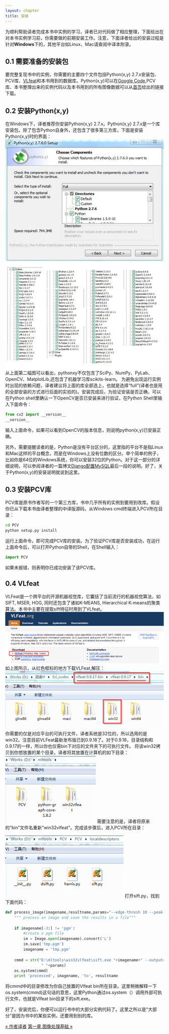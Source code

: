 ```yaml
---
layout: chapter
title: 安装
---
```


为顺利帮助读者完成本书中实例的学习，译者已对代码做了相应整理，下面给出在对本书实例学习前，你需要做的前期安装工作。注意，下面译者给出的安装过程是针对**Windows**下的，其他平台如Linux、Mac请查阅中译本附录。

<h2 id="sec-0-1">0.1 需要准备的安装包</h2>

要完整复现书中的实例，你需要的主要四个文件包括Python(x,y) 2.7.x安装包、PCV库、[VLfeat](http://www.vlfeat.org/download.html)和本书用到的数据库。Python(x,y)可以在[Google Code]((https://code.google.com/p/pythonxy/)),PCV库、本书整理出来的实例代码以及本书用到的所有图像数据可以从[首页](http://yuanyong.org/pcvwithpython/)给出的链接下载。

<h2 id="sec-0-2">0.2 安装Python(x,y)</h2>

在Windows下，译者推荐你安装Python(x,y) 2.7.x。Python(x,y) 2.7.x是一个库安装包，除了包含Python自身外，还包含了很多第三方库，下面是安装Python(x,y)时的界面：
![ch02_fig2-1_harris](assets/images/figures/pre/pythonxy01.jpg)
![ch02_fig2-1_harris](assets/images/figures/pre/pythonxy02.png)
从上面第二幅图可以看出，pythonxy不仅包含了SciPy、NumPy、PyLab、OpenCV、MatplotLib,还包含了机器学习库scikits-learn。
为避免出现运行实例时出现的依赖问题，译者建议将上面的库全部选上，也就是选择“full”(译者也是用的全部安装的方式进行后面的实验的)。安装完成后，为验证安装是否正确，可以在Python shell里确认一下OpenCV是否已安装来进行验证，在Python Shell里输入下面命令：

```python
from cv2 import __version__
__version__
```
输入上面命令，如果可以看到OpenCV的版本信息，则说明python(x,y)已安装正确。

另外，需要提醒读者的是，Python是没有平台区分的，这里指的平台不是指Linux和Mac这样的平台概念，而是在Windows上没有位数的区分。举个简单的例子，比如你是64位的Windows系统，你可以安装32位的Python。对于这一部分的详细说明，可以参阅译者的一篇博文[Django配置MySQL](http://yuanyong.org/blog/config-mysql-for-django.html)最后一段的说明。好了，关于Python(x,y)的安装说明就说到这里。

<h2 id="sec-0-3">0.3 安装PCV库</h2>

PCV库是原书作者写的一个第三方库，书中几乎所有的实例到要用到改库。假设你已从下载本书由译者整理的中译版源码，从Windows cmd终端进入PCV所在目录：

```sh
cd PCV
python setup.py install
```
运行上面命令，即可完成PCV库的安装。为了验证PCV库是否安装成功，在运行上面命令后，可以打开Python自带的Shell，在Shell输入：

```python
import PCV
```
如果未报错，则表明你已成功安装了该PCV库。

<h2 id="sec-0-4">0.4 VLfeat</h2>

VLFeat是一个跨平台的开源机器视觉库，它囊括了当前流行的机器视觉算法，如SIFT, MSER, HOG, 同时还包含了诸如K-MEANS, Hierarchical K-means的聚类算法。本书中主要在提取sift特征时用到了VLfeat。
![ch02_fig2-1_harris](assets/images/figures/pre/vlfeatHome.png)
如上图所示，从红色框标的地方下载VLFeat,解压：
![ch02_fig2-1_harris](assets/images/figures/pre/vlfeat_bin.png)
你需要的仅是对应平台的可执行文件，译者系统是32位的，所以选用的是win32。注意目前VLFeat最新发布版已到0.9.18了。对于0.9.18，目录结构和0.9.17的一样，所以你也仅需bin下对应的文件夹下的可执行文件。
将该win32拷贝到你想放置的某个目录，译者将其放置在计算机的如下目录：
![ch02_fig2-1_harris](assets/images/figures/pre/mltools.png)
需要注意的是，译者将原来的“bin”文件名重新"win32vlfeat"。完成该步骤后，进入PCV所在目录：

![ch02_fig2-1_harris](assets/images/figures/pre/localdescriptors.png)
打开sift.py，找到下面代码：

```python
def process_image(imagename,resultname,params="--edge-thresh 10 --peak-thresh 5"):
	""" process an image and save the results in a file"""

	if imagename[-3:] != 'pgm':
		#create a pgm file
		im = Image.open(imagename).convert('L')
		im.save('tmp.pgm')
		imagename = 'tmp.pgm'

	cmmd = str("D:\mltools\win32vlfeat\sift.exe "+imagename+" --output="+resultname+
				" "+params)
	os.system(cmmd)
	print 'processed', imagename, 'to', resultname
```
将cmmd中的目录修改为你自己放置的Vlfeat bin所在目录。这里稍微解释一下os.system(cmmd)这句话的意思，这里Python通过os.system（）调用外部可执行文件，也就是Vlfeat bin目录下的sift.exe。

好了，安装完后，你便可以运行书中的大部分实例代码了。这里之所以是“大部分”是因为书中的某些实例，还要用到别的库。

<div class="navigation">
  <a class="prev_page" href="author.html">&laquo; 作者译者</a>
  <a class="next_page" href="chapter1.html">第一章 图像处理基础 &raquo;</a>
</div>
